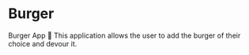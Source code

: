 # Burger

Burger App 🍔
This application allows the user to add the burger of their choice and devour it.
